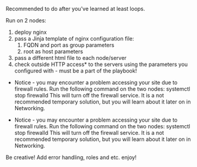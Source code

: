 Recommended to do after you've learned at least loops.

Run on 2 nodes:
1. deploy nginx
2. pass a Jinja template of nginx configuration file:
    1. FQDN and port as group parameters
    2. root as host parameters
3. pass a different html file to each node/server
4. check outside HTTP access* to the servers using the parameters you configured with - must be a part of the playbook!

* Notice - you may encounter a problem accessing your site due to firewall rules. Run the following command on the two nodes:
systemctl stop firewalld 
This will turn off the firewall service. It is a not recommended temporary solution, but you will learn about it later on in Networking.

* Notice - you may encounter a problem accessing your site due to firewall rules. Run the following command on the two nodes:
systemctl stop firewalld 
This will turn off the firewall service. It is a not recommended temporary solution, but you will learn about it later on in Networking.

Be creative! Add error handling, roles and etc. enjoy!
